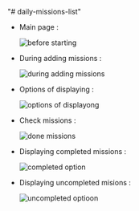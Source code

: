 "# daily-missions-list" 

* Main page :

  
     ![before starting](https://github.com/user-attachments/assets/963657f2-f695-4c34-a909-e8f103634b11)


* During adding missions :


     ![during adding missions](https://github.com/user-attachments/assets/1b937ae7-c11f-4dba-9093-099efabb678f)


* Options of displaying :


   ![options of displayong](https://github.com/user-attachments/assets/1cd4408e-4754-4a91-9183-09037215a4c4)


* Check missions :


   ![done missions](https://github.com/user-attachments/assets/cf015771-7e20-459c-9993-c786b2a866ec)


* Displaying completed missions :


   ![completed option](https://github.com/user-attachments/assets/d62b4a16-a417-4c8b-a11f-0b7ed73827c1)


* Displaying uncompleted misions :


   ![uncompleted optioon](https://github.com/user-attachments/assets/62c6829f-2271-44e3-921f-9ce28b5adc0b)
